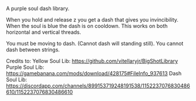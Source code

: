 A purple soul dash library. 

When you hold and release z you get a dash that gives you invincibility.
When the soul is blue the dash is on cooldown.
This works on both horizontal and vertical threads.

You must be moving to dash. (Cannot dash will standing still).
You cannot dash between strings.

Credits to: 
Yellow Soul Lib: https://github.com/vitellaryjr/BigShotLibrary
Purple Soul Lib: https://gamebanana.com/mods/download/428175#FileInfo_937613
Dash Soul Lib: https://discordapp.com/channels/899153719248191538/1152237076830486610/1152237076830486610

